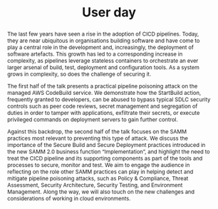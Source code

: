 ---
url: /user-day/2021/owasp-samm-to-the-rescue/
type: user-day
title: User day
name: OWASP SAMM to the rescue? On the intricate challenges of setting up a secure CICD pipeline
speaker: Asier Rivera Fernandez and Nessim Kisserli
image: /img/people/Asier_Rivera_Fernandez_Nessim_Kisserli.jpg
affiliation: PwC Belgium
role: Technical experts
linkedin: "http://linkedin.com/in/deveeshree"
abstract: |
    The last few years have seen a rise in the adoption of CICD pipelines. Today, they are near ubiquitous in organisations building software and have come to play a central role in the development and, increasingly, the deployment of software artefacts. This growth has led to a corresponding increase in complexity, as pipelines leverage stateless containers to orchestrate an ever larger arsenal of build, test, deployment and configuration tools. As a system grows in complexity, so does the challenge of securing it.

    The first half of the talk presents a practical pipeline poisoning attack on the managed AWS CodeBuild service. We demonstrate how the StartBuild action, frequently granted to developers, can be abused to bypass typical SDLC security controls such as peer code reviews, secret management and segregation of duties in order to tamper with applications, exfiltrate their secrets, or execute privileged commands on deployment servers to gain further control.

    Against this backdrop, the second half of the talk focuses on the SAMM practices most relevant to preventing this type of attack. We discuss the importance of the Secure Build and Secure Deployment practices introduced in the new SAMM 2.0 business function “Implementation”, and highlight the need to treat the CICD pipeline and its supporting components as part of the tools and processes to secure, monitor and test. We aim to engage the audience in reflecting on the role other SAMM practices can play in helping detect and mitigate pipeline poisoning attacks, such as Policy & Compliance, Threat Assessment, Security Architecture, Security Testing, and Environment Management. Along the way, we will also touch on the new challenges and considerations of working in cloud environments. 
bio: | 
    Asier Rivera Fernandez is a Senior Associate in PwC Belgium’s Cyber & Privacy team. He is part of the Expert Track and focuses on building technical skills in the areas of cloud security, with a strong interest for application security and secure development.  
    Asier has a Computer Science degree from Mondragon University in Spain, a master’s in Computer Systems and Networks from Chalmers University in Sweden and the KU Leuven University in Belgium. He holds the ISC² CSSLP and AWS and Azure certificates for security and development.

    Nessim Kisserli is a Technical Expert within the Cyber & Privacy team at PwC Belgium with 20 years of experience in information and application security. He currently focuses on assurance in modern application development at the intersection of Agile, CI/CD, microservices, and Kubernetes. He has worked as a UNIX system administrator, carried out research into software protection and supervised the research and writing of security MSc theses. He has a bachelor’s in computer science from the University of Northern Iowa and a Master’s in Information Security from Royal Holloway University of London. Nessim is a member of the OWASP SAMM project.
---